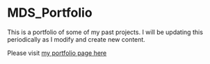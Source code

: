 # MDS_Portfolio
This is a portfolio of some of my past projects.  I will be updating this periodically as I modify and create new content.

Please visit [my portfolio page here](file:///C:/Users/howar/Desktop/my_data_science_portfolio/MDS_Portfolio/index.html)
